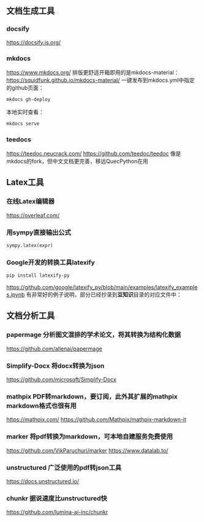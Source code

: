 ## 文档生成工具

### docsify
https://docsify.js.org/

### mkdocs
https://www.mkdocs.org/
排版更舒适开箱即用的是mkdocs-material：
https://squidfunk.github.io/mkdocs-material/
一键发布到mkdocs.yml中指定的github页面：
```sh
mkdocs gh-deploy
```
本地实时查看：
```sh
mkdocs serve
```

### teedocs
https://teedoc.neucrack.com/
https://github.com/teedoc/teedoc
像是mkdocs的fork，但中文文档更完善，移远QuecPython在用

## Latex工具
### 在线Latex编辑器
https://overleaf.com/
### 用sympy直接输出公式
```python
sympy.latex(expr)
```
### Google开发的转换工具latexify
```sh
pip install latexify-py
```
https://github.com/google/latexify_py/blob/main/examples/latexify_examples.ipynb 有非常好的例子说明，部分已经抄录到**豆知识**目录的对应文件中：

## 文档分析工具

### papermage 分析图文混排的学术论文，将其转换为结构化数据
https://github.com/allenai/papermage

### Simplify-Docx 将docx转换为json
https://github.com/microsoft/Simplify-Docx

### mathpix PDF转markdown，要订阅，此外其扩展的mathpix markdown格式也很有用
https://mathpix.com/
https://github.com/Mathpix/mathpix-markdown-it

### marker 将pdf转换为markdown，可本地自建服务免费使用
https://github.com/VikParuchuri/marker
https://www.datalab.to/

### unstructured 广泛使用的pdf转json工具
https://docs.unstructured.io/

### chunkr 据说速度比unstructured快
https://github.com/lumina-ai-inc/chunkr